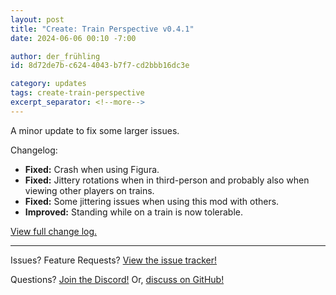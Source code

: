 ```yaml
---
layout: post
title: "Create: Train Perspective v0.4.1"
date: 2024-06-06 00:10 -7:00

author: der_frühling
id: 8d72de7b-c624-4043-b7f7-cd2bbb16dc3e

category: updates
tags: create-train-perspective
excerpt_separator: <!--more-->
---
```


A minor update to fix some larger issues.
<!--more-->

Changelog:
- **Fixed:** Crash when using Figura.
- **Fixed:** Jittery rotations when in third-person and probably also when viewing other players on trains.
- **Fixed:** Some jittering issues when using this mod with others.
- **Improved:** Standing while on a train is now tolerable.

[View full change log.](https://github.com/der-fruhling/create-train-perspective/compare/v0.4.0...v0.4.1)

---

Issues?
Feature Requests?
[View the issue tracker!](https://github.com/der-fruhling-entertainment/create-train-perspective/issues)

Questions?
[Join the Discord!](https://discord.gg/AyM66DhPKr)
Or,
[discuss on GitHub!](https://github.com/der-fruhling-entertainment/create-train-perspective/discussions)
